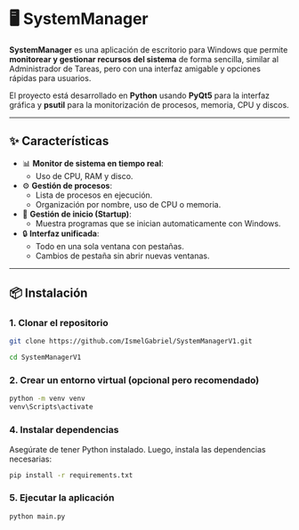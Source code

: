 # 🖥️ SystemManager

**SystemManager** es una aplicación de escritorio para Windows que permite **monitorear y gestionar recursos del sistema** de forma sencilla, similar al Administrador de Tareas, pero con una interfaz amigable y opciones rápidas para usuarios.  

El proyecto está desarrollado en **Python** usando **PyQt5** para la interfaz gráfica y **psutil** para la monitorización de procesos, memoria, CPU y discos.

---

## ✨ Características

- 📊 **Monitor de sistema en tiempo real**:
  - Uso de CPU, RAM y disco.
- ⚙️ **Gestión de procesos**:
  - Lista de procesos en ejecución.
  - Organización por nombre, uso de CPU o memoria.
- 🚀 **Gestión de inicio (Startup)**:
  - Muestra programas que se inician automaticamente con Windows.
- 🔒 **Interfaz unificada**:
  - Todo en una sola ventana con pestañas.
  - Cambios de pestaña sin abrir nuevas ventanas.

---

## 📦 Instalación

### 1. Clonar el repositorio
```bash
git clone https://github.com/IsmelGabriel/SystemManagerV1.git

cd SystemManagerV1
```

### 2. Crear un entorno virtual (opcional pero recomendado)
```bash
python -m venv venv
venv\Scripts\activate
```

### 4. Instalar dependencias
Asegúrate de tener Python instalado. Luego, instala las dependencias necesarias:
```bash
pip install -r requirements.txt
```

### 5. Ejecutar la aplicación
```bash
python main.py
```
